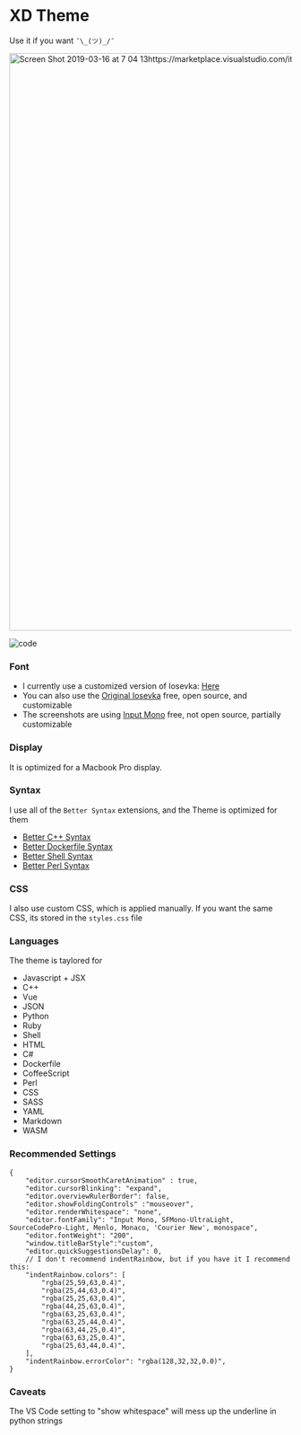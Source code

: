 # XD Theme

Use it if you want `¯\_(ツ)_/¯`

<img width="1029" alt="Screen Shot 2019-03-16 at 7 04 13https://marketplace.visualstudio.com/items?itemName=jeff-hykin.better-perl-syntax PM" src="https://user-images.githubusercontent.com/17692058/54483273-83dc9180-481e-11e9-99e5-9c8a81a724d3.png">

![code](https://user-images.githubusercontent.com/17692058/59829511-3da63b00-9303-11e9-8cb5-f99c29abb81f.png)

### Font
- I currently use a customized version of Iosevka: [Here](https://github.com/jeff-hykin/xd-font) 
- You can also use the [Original Iosevka](https://github.com/be5invis/Iosevka) free, open source, and customizable
- The screenshots are using [Input Mono](https://input.fontbureau.com/download/) free, not open source, partially customizable

### Display
It is optimized for a Macbook Pro display.

### Syntax
I use all of the `Better Syntax` extensions, and the Theme is optimized for them
- [Better C++ Syntax](https://marketplace.visualstudio.com/items?itemName=jeff-hykin.better-cpp-syntax)
- [Better Dockerfile Syntax](https://marketplace.visualstudio.com/items?itemName=jeff-hykin.better-dockerfile-syntax)
- [Better Shell Syntax](https://marketplace.visualstudio.com/items?itemName=jeff-hykin.better-shellscript-syntax)
- [Better Perl Syntax](https://marketplace.visualstudio.com/items?itemName=jeff-hykin.better-perl-syntax)

### CSS
I also use custom CSS, which is applied manually. If you want the same CSS, its stored in the `styles.css` file

### Languages
The theme is taylored for
- Javascript + JSX
- C++
- Vue
- JSON
- Python
- Ruby
- Shell
- HTML
- C#
- Dockerfile
- CoffeeScript
- Perl
- CSS
- SASS
- YAML
- Markdown
- WASM

### Recommended Settings
```jsonc
{
    "editor.cursorSmoothCaretAnimation" : true,
    "editor.cursorBlinking": "expand",
    "editor.overviewRulerBorder": false,
    "editor.showFoldingControls" :"mouseover",
    "editor.renderWhitespace": "none",
    "editor.fontFamily": "Input Mono, SFMono-UltraLight, SourceCodePro-Light, Menlo, Monaco, 'Courier New', monospace",
    "editor.fontWeight": "200",
    "window.titleBarStyle":"custom",
    "editor.quickSuggestionsDelay": 0,
    // I don't recommend indentRainbow, but if you have it I recommend this:
    "indentRainbow.colors": [
        "rgba(25,59,63,0.4)",
        "rgba(25,44,63,0.4)",
        "rgba(25,25,63,0.4)",
        "rgba(44,25,63,0.4)",
        "rgba(63,25,63,0.4)",
        "rgba(63,25,44,0.4)",
        "rgba(63,44,25,0.4)",
        "rgba(63,63,25,0.4)",
        "rgba(25,63,44,0.4)",
    ],
    "indentRainbow.errorColor": "rgba(128,32,32,0.0)",
}
```

### Caveats
The VS Code setting to "show whitespace" will mess up the underline in python strings